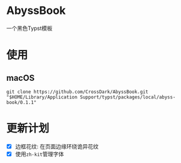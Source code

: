 # AbyssBook

一个黑色Typst模板

# 使用

## macOS

`git clone https://github.com/CrossDark/AbyssBook.git "$HOME/Library/Application Support/typst/packages/local/abyss-book/0.1.1"`

# 更新计划

- [x] 边框花纹: 在页面边缘环绕诡异花纹
- [x] 使用`zh-kit`管理字体
